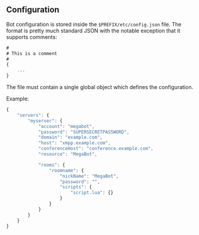 ## Configuration

Bot configuration is stored inside the `$PREFIX/etc/config.json` file. The format is pretty much
standard JSON with the notable exception that it supports comments:

```js
#
# This is a comment
#
{
	...
}
```

The file must contain a single global object which defines the configuration.

Example:

```js
{
	"servers": {
		"myserver": {
			"account": "megabot",
			"password": "SUPERSECRETPASSWORD",
			"domain": "example.com",
			"host": "xmpp.example.com",
			"conferenceHost": "conference.example.com",
			"resource": "MegaBot",

			"rooms": {
				"roomname": {
					"nickName": "MegaBot",
					"password": "",
					"scripts": {
						"script.lua": {}
					}
				}
			}
		}
	}
}
```
